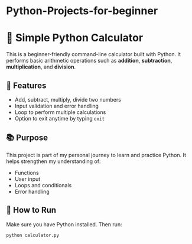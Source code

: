 # Python-Projects-for-beginner
# 🧮 Simple Python Calculator

This is a beginner-friendly command-line calculator built with Python. It performs basic arithmetic operations such as **addition**, **subtraction**, **multiplication**, and **division**.

## 🚀 Features

- Add, subtract, multiply, divide two numbers
- Input validation and error handling
- Loop to perform multiple calculations
- Option to exit anytime by typing `exit`

## 📚 Purpose

This project is part of my personal journey to learn and practice Python. It helps strengthen my understanding of:
- Functions
- User input
- Loops and conditionals
- Error handling

## 🔧 How to Run

Make sure you have Python installed. Then run:

```bash
python calculator.py
